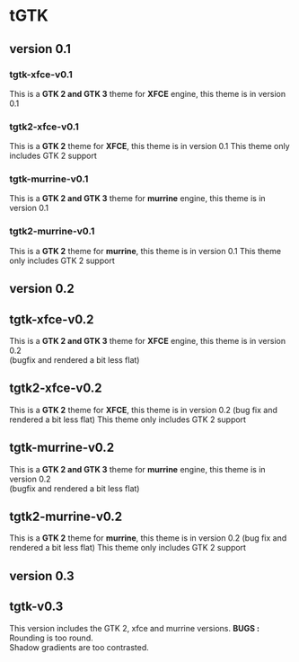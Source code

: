 tGTK
====

version 0.1
------------

### tgtk-xfce-v0.1
This is a **GTK 2 and GTK 3** theme for **XFCE** engine, this theme is in version 0.1

### tgtk2-xfce-v0.1
This is a **GTK 2** theme for **XFCE**, this theme is in version 0.1
This theme only includes GTK 2 support

### tgtk-murrine-v0.1
This is a **GTK 2 and GTK 3** theme for **murrine** engine, this theme is in version 0.1

### tgtk2-murrine-v0.1
This is a **GTK 2** theme for **murrine**, this theme is in version 0.1
This theme only includes GTK 2 support

version 0.2
-----------

## tgtk-xfce-v0.2
This is a **GTK 2 and GTK 3** theme for **XFCE** engine, this theme is in version 0.2  
(bugfix and rendered a bit less flat)

## tgtk2-xfce-v0.2
This is a **GTK 2** theme for **XFCE**, this theme is in version 0.2
(bug fix and rendered a bit less flat)
This theme only includes GTK 2 support

## tgtk-murrine-v0.2
This is a **GTK 2 and GTK 3** theme for **murrine** engine, this theme is in version 0.2  
(bugfix and rendered a bit less flat)

## tgtk2-murrine-v0.2
This is a **GTK 2** theme for **murrine**, this theme is in version 0.2
(bug fix and rendered a bit less flat)
This theme only includes GTK 2 support

version 0.3
-----------

## tgtk-v0.3
This version includes the GTK 2, xfce and murrine versions.
**BUGS :**  
Rounding is too round.  
Shadow gradients are too contrasted.
